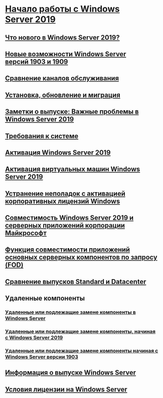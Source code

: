 # [Начало работы с Windows Server 2019](get-started-19.md) 
## [Что нового в Windows Server 2019?](whats-new-19.md)
## [Новые возможности Windows Server версий 1903 и 1909](whats-new-in-windows-server-1903-1909.md)
## [Сравнение каналов обслуживания](servicing-channels-19.md)
## [Установка, обновление и миграция](install-upgrade-migrate-19.md)
## [Заметки о выпуске: Важные проблемы в Windows Server 2019](rel-notes-19.md)
## [Требования к системе](sys-reqs-19.md)
## [Активация Windows Server 2019](activation-19.md)
## [Активация виртуальных машин Windows Server 2019](vm-activation-19.md)
## [Устранение неполадок с активацией корпоративных лицензий Windows](../get-started/activation-troubleshooting-guide.md)
## [Совместимость Windows Server 2019 и серверных приложений корпорации Майкрософт](app-compat-19.md)
## [Функция совместимости приложений основных серверных компонентов по запросу (FOD)](install-fod-19.md)
## [Сравнение выпусков Standard и Datacenter](editions-comparison-19.md)
## Удаленные компоненты
### [Удаленные или подлежащие замене компоненты в Windows Server](removed-features.md)
### [Удаленные или подлежащие замене компоненты, начиная с Windows Server 2019](removed-features-19.md)
### [Удаленные или подлежащие замене компоненты начиная с Windows Server версии 1903](removed-features-1903.md)
## [Информация о выпуске Windows Server](../get-started/windows-server-release-info.md)
## [Условия лицензии на Windows Server](../windows-server-licensing/windows-server-licensing.md)
